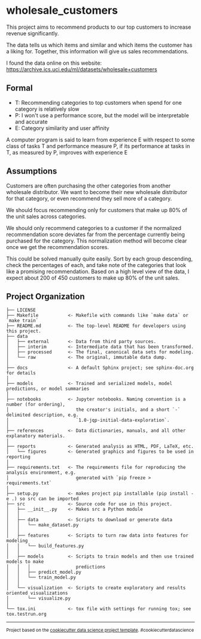 wholesale_customers
==============================

This project aims to recommend products to our top customers to increase revenue significantly.

The data tells us which items and similar and which items the customer has a liking for.  Together, this information will give us sales recommendations.

I found the data online on this website: https://archive.ics.uci.edu/ml/datasets/wholesale+customers

## Formal

- T: Recommending categories to top customers when spend for one category is relatively slow
- P: I won't use a performance score, but the model will be interpretable and accurate
- E: Category similarity and user affinity

A computer program is said to learn from experience E with respect to some class of tasks T and performance measure P, if its performance at tasks in T, as measured by P, improves with experience E

## Assumptions

Customers are often purchasing the other categories from another wholesale distributor.  We want to become their new wholesale distributor for that category, or even recommend they sell more of a category.

We should focus recommending only for customers that make up 80% of the unit sales across categories.

We should only recommend categories to a customer if the normalized recommendation score deviates far from the percentage currently being purchased for the category.  This normalization method will become clear once we get the recommendation scores.

This could be solved manually quite easily.  Sort by each group descending, check the percentages of each, and take note of the categories that look like a promising recommendation.  Based on a high level view of the data, I expect about 200 of 450 customers to make up 80% of the unit sales.

Project Organization
------------

    ├── LICENSE
    ├── Makefile           <- Makefile with commands like `make data` or `make train`
    ├── README.md          <- The top-level README for developers using this project.
    ├── data
    │   ├── external       <- Data from third party sources.
    │   ├── interim        <- Intermediate data that has been transformed.
    │   ├── processed      <- The final, canonical data sets for modeling.
    │   └── raw            <- The original, immutable data dump.
    │
    ├── docs               <- A default Sphinx project; see sphinx-doc.org for details
    │
    ├── models             <- Trained and serialized models, model predictions, or model summaries
    │
    ├── notebooks          <- Jupyter notebooks. Naming convention is a number (for ordering),
    │                         the creator's initials, and a short `-` delimited description, e.g.
    │                         `1.0-jqp-initial-data-exploration`.
    │
    ├── references         <- Data dictionaries, manuals, and all other explanatory materials.
    │
    ├── reports            <- Generated analysis as HTML, PDF, LaTeX, etc.
    │   └── figures        <- Generated graphics and figures to be used in reporting
    │
    ├── requirements.txt   <- The requirements file for reproducing the analysis environment, e.g.
    │                         generated with `pip freeze > requirements.txt`
    │
    ├── setup.py           <- makes project pip installable (pip install -e .) so src can be imported
    ├── src                <- Source code for use in this project.
    │   ├── __init__.py    <- Makes src a Python module
    │   │
    │   ├── data           <- Scripts to download or generate data
    │   │   └── make_dataset.py
    │   │
    │   ├── features       <- Scripts to turn raw data into features for modeling
    │   │   └── build_features.py
    │   │
    │   ├── models         <- Scripts to train models and then use trained models to make
    │   │   │                 predictions
    │   │   ├── predict_model.py
    │   │   └── train_model.py
    │   │
    │   └── visualization  <- Scripts to create exploratory and results oriented visualizations
    │       └── visualize.py
    │
    └── tox.ini            <- tox file with settings for running tox; see tox.testrun.org


--------

<p><small>Project based on the <a target="_blank" href="https://drivendata.github.io/cookiecutter-data-science/">cookiecutter data science project template</a>. #cookiecutterdatascience</small></p>
